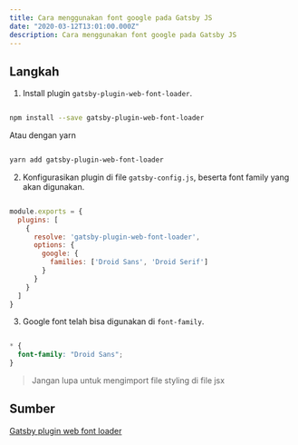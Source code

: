 ```yaml
---
title: Cara menggunakan font google pada Gatsby JS
date: "2020-03-12T13:01:00.000Z"
description: Cara menggunakan font google pada Gatsby JS
---
```


## Langkah

1. Install plugin `gatsby-plugin-web-font-loader`.

```bash

npm install --save gatsby-plugin-web-font-loader

```

Atau dengan yarn

```bash

yarn add gatsby-plugin-web-font-loader

```

2. Konfigurasikan plugin di file `gatsby-config.js`, beserta font family yang akan digunakan.

```js

module.exports = {
  plugins: [
    {
      resolve: 'gatsby-plugin-web-font-loader',
      options: {
        google: {
          families: ['Droid Sans', 'Droid Serif']
        }
      }
    }
  ]
}

```

3. Google font telah bisa digunakan di `font-family`.

```css

* {
  font-family: "Droid Sans";
}


```

> Jangan lupa untuk mengimport file styling di file jsx

## Sumber

[Gatsby plugin web font loader](https://www.gatsbyjs.org/packages/gatsby-plugin-web-font-loader/?=google%20fonts)
